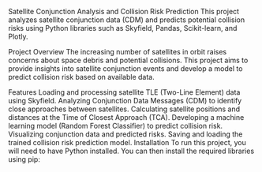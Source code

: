 Satellite Conjunction Analysis and Collision Risk Prediction
This project analyzes satellite conjunction data (CDM) and predicts potential collision risks using Python libraries such as Skyfield, Pandas, Scikit-learn, and Plotly.

Project Overview
The increasing number of satellites in orbit raises concerns about space debris and potential collisions. This project aims to provide insights into satellite conjunction events and develop a model to predict collision risk based on available data.

Features
Loading and processing satellite TLE (Two-Line Element) data using Skyfield.
Analyzing Conjunction Data Messages (CDM) to identify close approaches between satellites.
Calculating satellite positions and distances at the Time of Closest Approach (TCA).
Developing a machine learning model (Random Forest Classifier) to predict collision risk.
Visualizing conjunction data and predicted risks.
Saving and loading the trained collision risk prediction model.
Installation
To run this project, you will need to have Python installed. You can then install the required libraries using pip:

